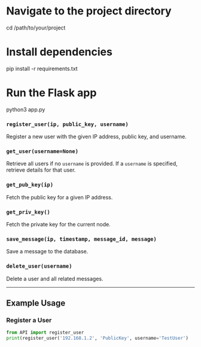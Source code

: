 # Navigate to the project directory
cd /path/to/your/project

# Install dependencies
pip install -r requirements.txt

# Run the Flask app
python3 app.py
### `register_user(ip, public_key, username)`
Register a new user with the given IP address, public key, and username.

### `get_user(username=None)`
Retrieve all users if no `username` is provided. If a `username` is specified, retrieve details for that user.

### `get_pub_key(ip)`
Fetch the public key for a given IP address.

### `get_priv_key()`
Fetch the private key for the current node.

### `save_message(ip, timestamp, message_id, message)`
Save a message to the database.

### `delete_user(username)`
Delete a user and all related messages.

---

## Example Usage

### Register a User
```python
from API import register_user
print(register_user('192.168.1.2', 'PublicKey', username='TestUser')
